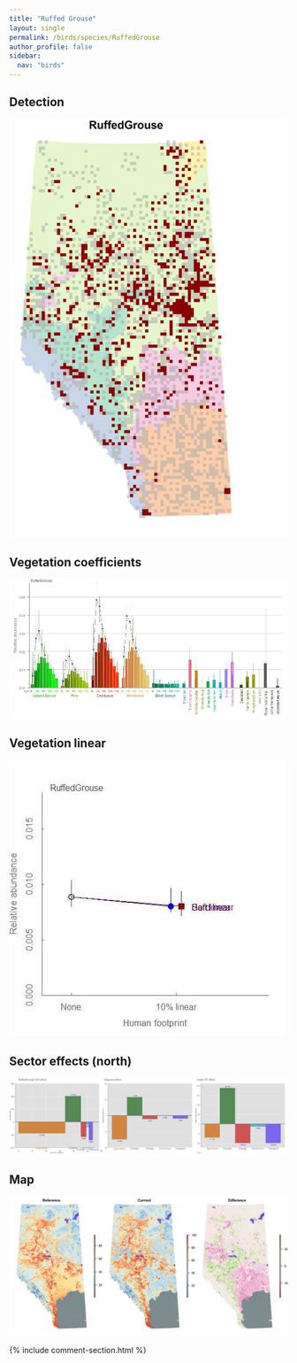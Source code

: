 ```yaml
---
title: "Ruffed Grouse"
layout: single
permalink: /birds/species/RuffedGrouse
author_profile: false
sidebar:
  nav: "birds"
---
```


<h2>Detection</h2>

![](/assets/images/birds/RuffedGrouse/det.jpg)

<h2>Vegetation coefficients</h2>

![](/assets/images/birds/RuffedGrouse/veghf.jpg)

<h2>Vegetation linear</h2>

![](/assets/images/birds/RuffedGrouse/lin-north.jpg)

<h2>Sector effects (north)</h2>

![](/assets/images/birds/RuffedGrouse/sector-north.jpg)

<h2>Map</h2>

![](/assets/images/birds/RuffedGrouse/map.jpg)

{% include comment-section.html %}
